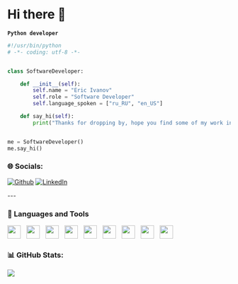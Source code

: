 # Hi there 👋

**`Python developer`**

```python
#!/usr/bin/python
# -*- coding: utf-8 -*-


class SoftwareDeveloper:

    def __init__(self):
        self.name = "Eric Ivanov"
        self.role = "Software Developer"
        self.language_spoken = ["ru_RU", "en_US"]

    def say_hi(self):
        print("Thanks for dropping by, hope you find some of my work interesting.")


me = SoftwareDeveloper()
me.say_hi()
```

### 🌐 Socials:
<p><a href="https://github.com/thmsgbrt" target="_blank"><img alt="Github" src="https://img.shields.io/badge/GitHub-%2312100E.svg?&style=for-the-badge&logo=Github&logoColor=white" /></a> <a href="https://www.linkedin.com/in/eric-ivanov" target="_blank"><img alt="LinkedIn" src="https://img.shields.io/badge/linkedin-%230077B5.svg?&style=for-the-badge&logo=linkedin&logoColor=white" /></a></p>
---

### 🧰 Languages and Tools

<img align="left" width="30px" style="padding-right:10px" src="https://skillicons.dev/icons?i=py" />
<img align="left" width="30px" style="padding-right:10px" src="https://skillicons.dev/icons?i=django" />
<img align="left" width="30px" style="padding-right:10px" src="https://skillicons.dev/icons?i=fastapi" />
<img align="left" width="30px" style="padding-right:10px" src="https://skillicons.dev/icons?i=postgres" />
<img align="left" width="30px" style="padding-right:10px" src="https://skillicons.dev/icons?i=docker" />
<img align="left" width="30px" style="padding-right:10px" src="https://skillicons.dev/icons?i=nginx" />
<img align="left" width="30px" style="padding-right:10px" src="https://skillicons.dev/icons?i=gcp" />
<img align="left" width="30px" style="padding-right:10px" src="https://skillicons.dev/icons?i=git" />
<img align="left" width="30px" style="padding-right:10px" src="https://skillicons.dev/icons?i=linux" />

<br />

#

### 📊 GitHub Stats:
![](https://github-readme-stats.vercel.app/api?username=trippiez&theme=dark&hide_border=true&include_all_commits=false&count_private=false)<br/>
